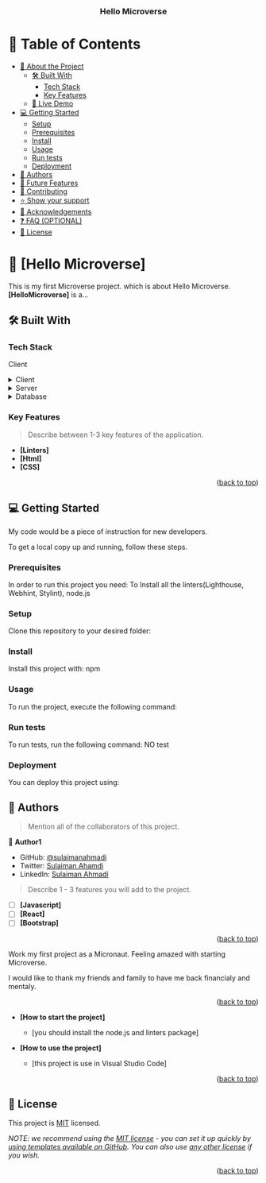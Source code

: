 <a name="readme-top"></a>

<!--
HOW TO USE:
This is an example of how you may give instructions on setting up your project locally.

Modify this file to match your project and remove sections that don't apply.

REQUIRED SECTIONS:
- Table of Contents
- About the Project
  - Built With
  - Live Demo
- Getting Started
- Authors
- Future Features
- Contributing
- Show your support
- Acknowledgements
- License



After you're finished please remove all the comments and instructions!
-->

<div align="center">
  <!-- You are encouraged to replace this logo with your own! Otherwise you can also remove it. -->
  <br/>

  <h3><b>Hello Microverse</b></h3>

</div>

<!-- TABLE OF CONTENTS -->

# 📗 Table of Contents

- [📖 About the Project](#about-project)
  - [🛠 Built With](#built-with)
    - [Tech Stack](#tech-stack)
    - [Key Features](#key-features)
  - [🚀 Live Demo](#live-demo)
- [💻 Getting Started](#getting-started)
  - [Setup](#setup)
  - [Prerequisites](#prerequisites)
  - [Install](#install)
  - [Usage](#usage)
  - [Run tests](#run-tests)
  - [Deployment](#triangular_flag_on_post-deployment)
- [👥 Authors](#authors)
- [🔭 Future Features](#future-features)
- [🤝 Contributing](#contributing)
- [⭐️ Show your support](#support)
- [🙏 Acknowledgements](#acknowledgements)
- [❓ FAQ (OPTIONAL)](#faq)
- [📝 License](#license)

<!-- PROJECT DESCRIPTION -->

# 📖 [Hello Microverse] <a name="about-project"></a>


This is my first Microverse project.
which is about Hello Microverse.
**[HelloMicroverse]** is a...

## 🛠 Built With <a name="built-with"></a>
### Tech Stack <a name="tech-stack"></a>


Client
<details>
  <summary>Client</summary>
  <ul>
    <li><a href="https://reactjs.org/">Html</a></li>
  </ul>
</details>

<details>
  <summary>Server</summary>
  <ul>
    <li><a href="https://expressjs.com/">CSS</a></li>
  </ul>
</details>

<details>
<summary>Database</summary>
  <ul>
    <li><a href="https://www.postgresql.org/">PostgreSQL</a></li>
  </ul>
</details>

<!-- Features -->

### Key Features <a name="key-features"></a>

> Describe between 1-3 key features of the application.

- **[Linters]**
- **[Html]**
- **[CSS]**

<p align="right">(<a href="#readme-top">back to top</a>)</p>


<!-- GETTING STARTED -->

## 💻 Getting Started <a name="getting-started"></a>


My code would be a piece of instruction for new developers.

To get a local copy up and running, follow these steps.

### Prerequisites

In order to run this project you need:
To Install all the linters(Lighthouse, Webhint, Stylint), node.js
<!--
Example command:
npm install -g @lhci/cli@0.7.x
```sh
 gem install rails
```
 -->

### Setup

Clone this repository to your desired folder:

<!--
Example commands:
git clone
```sh
  cd my-folder
  git clone git@github.com:myaccount/my-project.git
```
--->

### Install

Install this project with:
npm
<!--
Example command:
npm install --save-dev hint@6.x
```sh
  cd my-project
  gem install
```
--->

### Usage

To run the project, execute the following command:

<!--
Example command:

```sh
  rails server
```
--->

### Run tests

To run tests, run the following command:
NO test
<!--
Example command:

```sh
  bin/rails test test/models/article_test.rb
```
--->

### Deployment

You can deploy this project using:

<!--
Example:

```sh

```
 -->



## 👥 Authors <a name="Sulaiman ahmadi"></a>

> Mention all of the collaborators of this project.

👤 **Author1**

- GitHub: [@sulaimanahmadi](https://github.com/sulaimanahmadi)
- Twitter: [Sulaiman Ahamdi](https://twitter.com/sahmadi4all)
- LinkedIn: [Sulaiman Ahmadi](https://www.linkedin.com/in/mohammad-sulaiman-ahmadi-555315261/)


> Describe 1 - 3 features you will add to the project.

- [ ] **[Javascript]**
- [ ] **[React]**
- [ ] **[Bootstrap]**

<p align="right">(<a href="#readme-top">back to top</a>)</p>

Work my first project as a Micronaut. Feeling amazed with starting Microverse.

I would like to thank my friends and family to have me back financialy and mentaly.

<p align="right">(<a href="#readme-top">back to top</a>)</p>


- **[How to start the project]**

  - [you should install the node.js and linters package]

- **[How to use the project]**

  - [this project is use in Visual Studio Code]

<p align="right">(<a href="#readme-top">back to top</a>)</p>

<!-- LICENSE -->

## 📝 License <a name="license"></a>

This project is [MIT](./LICENSE) licensed.

_NOTE: we recommend using the [MIT license](https://choosealicense.com/licenses/mit/) - you can set it up quickly by [using templates available on GitHub](https://docs.github.com/en/communities/setting-up-your-project-for-healthy-contributions/adding-a-license-to-a-repository). You can also use [any other license](https://choosealicense.com/licenses/) if you wish._

<p align="right">(<a href="#readme-top">back to top</a>)</p>
